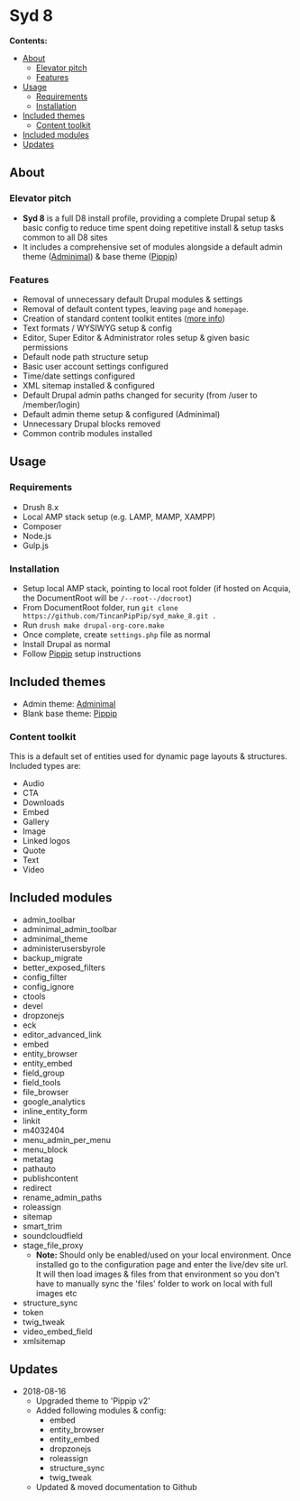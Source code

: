 # Syd 8

**Contents:**

- [About](#about)
  - [Elevator pitch](#elevator-pitch)
  - [Features](#features)
- [Usage](#usage)
  - [Requirements](#requirements)
  - [Installation](#installation)
- [Included themes](#included-themes)
  - [Content toolkit](#content-toolkit)
- [Included modules](#included-modules)
- [Updates](#updates)

## About

### Elevator pitch

- **Syd 8** is a full D8 install profile, providing a complete Drupal setup & basic config to reduce time spent doing repetitive install & setup tasks common to all D8 sites
- It includes a comprehensive set of modules alongside a default admin theme ([Adminimal](https://www.drupal.org/project/adminimal_theme)) & base theme ([Pippip](https://github.com/TincanPipPip/Pippip-v2))

### Features

- Removal of unnecessary default Drupal modules & settings
- Removal of default content types, leaving `page` and `homepage`.
- Creation of standard content toolkit entites ([more info](#content-toolkit))
- Text formats / WYSIWYG setup & config
- Editor, Super Editor & Administrator roles setup & given basic permissions
- Default node path structure setup
- Basic user account settings configured
- Time/date settings configured
- XML sitemap installed & configured
- Default Drupal admin paths changed for security (from /user to /member/login)
- Default admin theme setup & configured (Adminimal)
- Unnecessary Drupal blocks removed
- Common contrib modules installed

## Usage

### Requirements

- Drush 8.x
- Local AMP stack setup (e.g. LAMP, MAMP, XAMPP)
- Composer
- Node.js
- Gulp.js

### Installation

- Setup local AMP stack, pointing to local root folder (if hosted on Acquia, the DocumentRoot will be `/--root--/docroot`)
- From DocumentRoot folder, run `git clone https://github.com/TincanPipPip/syd_make_8.git .`
- Run `drush make drupal-org-core.make`
- Once complete, create `settings.php` file as normal
- Install Drupal as normal
- Follow [Pippip](https://github.com/TincanPipPip/Pippip-v2#setup) setup instructions

## Included themes

- Admin theme: [Adminimal](https://www.drupal.org/project/adminimal_theme)
- Blank base theme: [Pippip](https://github.com/TincanPipPip/Pippip-v2)

### Content toolkit

This is a default set of entities used for dynamic page layouts & structures. Included types are:

- Audio
- CTA
- Downloads
- Embed
- Gallery
- Image
- Linked logos
- Quote
- Text
- Video

## Included modules

- admin_toolbar
- adminimal_admin_toolbar
- adminimal_theme
- administerusersbyrole
- backup_migrate
- better_exposed_filters
- config_filter
- config_ignore
- ctools
- devel
- dropzonejs
- eck
- editor_advanced_link
- embed
- entity_browser
- entity_embed
- field_group
- field_tools
- file_browser
- google_analytics
- inline_entity_form
- linkit
- m4032404
- menu_admin_per_menu
- menu_block
- metatag
- pathauto
- publishcontent
- redirect
- rename_admin_paths
- roleassign
- sitemap
- smart_trim
- soundcloudfield
- stage_file_proxy
  - **Note:** Should only be enabled/used on your local environment. Once installed go to the configuration page and enter the live/dev site url. It will then load images & files from that environment so you don&#39;t have to manually sync the &#39;files&#39; folder to work on local with full images etc
- structure_sync
- token
- twig_tweak
- video_embed_field
- xmlsitemap

## Updates

- 2018-08-16
  - Upgraded theme to 'Pippip v2'
  - Added following modules & config:
    - embed
    - entity_browser
    - entity_embed
    - dropzonejs
    - roleassign
    - structure_sync
    - twig_tweak
  - Updated & moved documentation to Github
